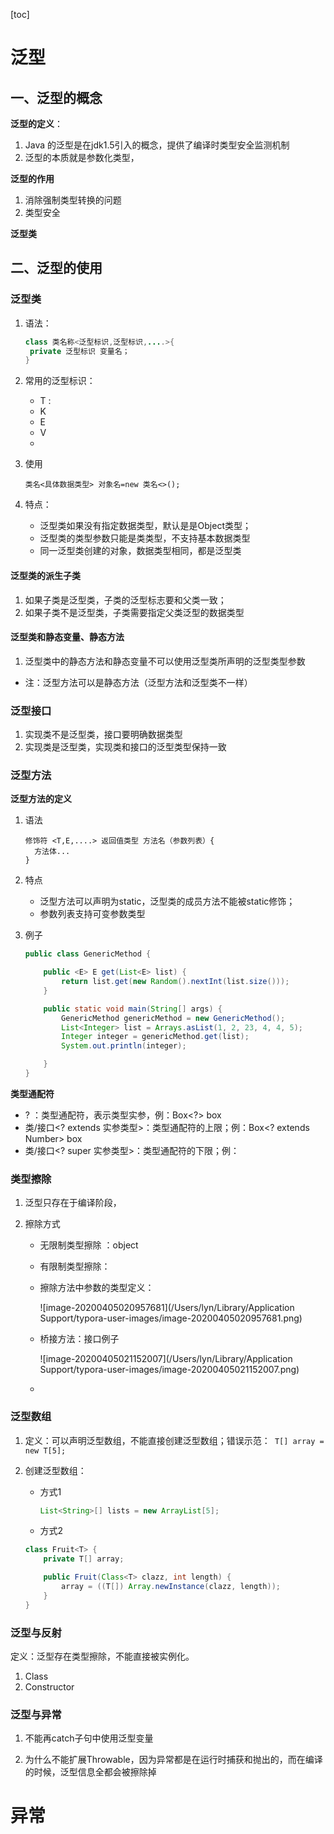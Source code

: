 [toc]

#  泛型

## 一、泛型的概念

**泛型的定义**：

1. Java 的泛型是在jdk1.5引入的概念，提供了编译时类型安全监测机制
2. 泛型的本质就是参数化类型，

**泛型的作用**

1. 消除强制类型转换的问题
2. 类型安全

**泛型类**



## 二、泛型的使用

### 泛型类

1. 语法：

   ```java
   class 类名称<泛型标识,泛型标识,....>{
    private 泛型标识 变量名；
   }
   ```

   

2. 常用的泛型标识：

   - T :
   - K
   - E 
   - V
   - 

3. 使用

   ```
   类名<具体数据类型> 对象名=new 类名<>();
   ```

   

4. 特点：
   - 泛型类如果没有指定数据类型，默认是是Object类型；
   - 泛型类的类型参数只能是类类型，不支持基本数据类型
   - 同一泛型类创建的对象，数据类型相同，都是泛型类

#### 泛型类的派生子类

1. 如果子类是泛型类，子类的泛型标志要和父类一致；
2.  如果子类不是泛型类，子类需要指定父类泛型的数据类型



#### 泛型类和静态变量、静态方法

1. 泛型类中的静态方法和静态变量不可以使用泛型类所声明的泛型类型参数

- 注：泛型方法可以是静态方法（泛型方法和泛型类不一样）

### 泛型接口

1. 实现类不是泛型类，接口要明确数据类型
2. 实现类是泛型类，实现类和接口的泛型类型保持一致 



### 泛型方法

**泛型方法的定义**

1. 语法

   ```
   修饰符 <T,E,....> 返回值类型 方法名（参数列表）{
     方法体... 
   }
   ```

   

2. 特点

   - 泛型方法可以声明为static，泛型类的成员方法不能被static修饰；
   - 参数列表支持可变参数类型

3. 例子

   ```java
   public class GenericMethod {
   
       public <E> E get(List<E> list) {
           return list.get(new Random().nextInt(list.size()));
       }
   
       public static void main(String[] args) {
           GenericMethod genericMethod = new GenericMethod();
           List<Integer> list = Arrays.asList(1, 2, 23, 4, 4, 5);
           Integer integer = genericMethod.get(list);
           System.out.println(integer);
   
       }
   }
   ```

   

 **类型通配符**

- ? ：类型通配符，表示类型实参，例：Box<?> box
- 类/接口<? extends 实参类型>：类型通配符的上限；例：Box<? extends Number> box
- 类/接口<? super 实参类型>：类型通配符的下限；例：



### 类型擦除

1. 泛型只存在于编译阶段，

2. 擦除方式

   - 无限制类型擦除 ：object

   - 有限制类型擦除：

   - 擦除方法中参数的类型定义：

     ![image-20200405020957681](/Users/lyn/Library/Application Support/typora-user-images/image-20200405020957681.png)

   - 桥接方法：接口例子

     ![image-20200405021152007](/Users/lyn/Library/Application Support/typora-user-images/image-20200405021152007.png)

    - 

### 泛型数组

1. 定义：可以声明泛型数组，不能直接创建泛型数组；错误示范：` T[] array = new T[5];`

2. 创建泛型数组：

   - 方式1

     ```java
     List<String>[] lists = new ArrayList[5];
     ```

     

   - 方式2

   ```java
   class Fruit<T> {
       private T[] array;
   
       public Fruit(Class<T> clazz, int length) {
           array = ((T[]) Array.newInstance(clazz, length));
       }
   }
   ```

   



###  泛型与反射

定义：泛型存在类型擦除，不能直接被实例化。

1. Class<T>
2. Constructor<T>



### 泛型与异常

1. 不能再catch子句中使用泛型变量

2. 为什么不能扩展Throwable，因为异常都是在运行时捕获和抛出的，而在编译的时候，泛型信息全都会被擦除掉

   

# 异常

​	

